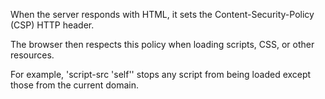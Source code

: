 When the server responds with HTML, it sets the Content-Security-Policy (CSP) HTTP header.

The browser then respects this policy when loading scripts, CSS, or other resources.

For example, 'script-src 'self'' stops any script from being loaded except those from the current domain.